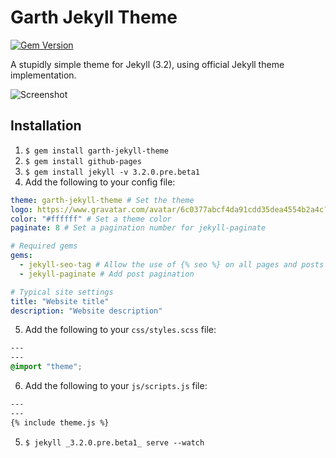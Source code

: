 # Garth Jekyll Theme

[![Gem Version](https://badge.fury.io/rb/garth-jekyll-theme.svg)](https://badge.fury.io/rb/garth-jekyll-theme)

A stupidly simple theme for Jekyll (3.2), using official Jekyll theme implementation.

![Screenshot](https://raw.githubusercontent.com/daviddarnes/garth-jekyll-theme/master/screenshot.png)

## Installation

1. `$ gem install garth-jekyll-theme`
2. `$ gem install github-pages`
3. `$ gem install jekyll -v 3.2.0.pre.beta1`
4. Add the following to your config file:
  ``` yml
  theme: garth-jekyll-theme # Set the theme
  logo: https://www.gravatar.com/avatar/6c0377abcf4da91cdd35dea4554b2a4c?s=300 # Provide an avatar/logo
  color: "#ffffff" # Set a theme color
  paginate: 8 # Set a pagination number for jekyll-paginate

  # Required gems
  gems:
    - jekyll-seo-tag # Allow the use of {% seo %} on all pages and posts
    - jekyll-paginate # Add post pagination

  # Typical site settings
  title: "Website title"
  description: "Website description"
  ```
5. Add the following to your `css/styles.scss` file:
  ``` css
  ---
  ---
  @import "theme";
  ```
6. Add the following to your `js/scripts.js` file:
  ``` html
  ---
  ---
  {% include theme.js %}
  ```
5. `$ jekyll _3.2.0.pre.beta1_ serve --watch`
